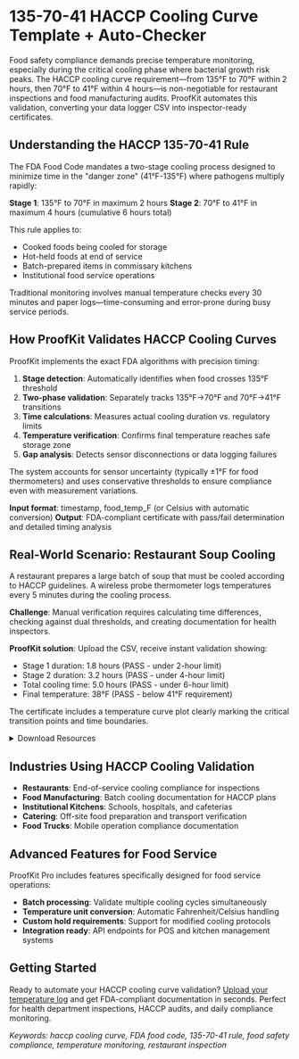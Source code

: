 # 135-70-41 HACCP Cooling Curve Template + Auto-Checker

Food safety compliance demands precise temperature monitoring, especially during the critical cooling phase where bacterial growth risk peaks. The HACCP cooling curve requirement—from 135°F to 70°F within 2 hours, then 70°F to 41°F within 4 hours—is non-negotiable for restaurant inspections and food manufacturing audits. ProofKit automates this validation, converting your data logger CSV into inspector-ready certificates.

## Understanding the HACCP 135-70-41 Rule

The FDA Food Code mandates a two-stage cooling process designed to minimize time in the "danger zone" (41°F-135°F) where pathogens multiply rapidly:

**Stage 1**: 135°F to 70°F in maximum 2 hours
**Stage 2**: 70°F to 41°F in maximum 4 hours (cumulative 6 hours total)

This rule applies to:
- Cooked foods being cooled for storage
- Hot-held foods at end of service
- Batch-prepared items in commissary kitchens
- Institutional food service operations

Traditional monitoring involves manual temperature checks every 30 minutes and paper logs—time-consuming and error-prone during busy service periods.

## How ProofKit Validates HACCP Cooling Curves

ProofKit implements the exact FDA algorithms with precision timing:

1. **Stage detection**: Automatically identifies when food crosses 135°F threshold
2. **Two-phase validation**: Separately tracks 135°F→70°F and 70°F→41°F transitions
3. **Time calculations**: Measures actual cooling duration vs. regulatory limits
4. **Temperature verification**: Confirms final temperature reaches safe storage zone
5. **Gap analysis**: Detects sensor disconnections or data logging failures

The system accounts for sensor uncertainty (typically ±1°F for food thermometers) and uses conservative thresholds to ensure compliance even with measurement variations.

**Input format**: timestamp, food_temp_F (or Celsius with automatic conversion)
**Output**: FDA-compliant certificate with pass/fail determination and detailed timing analysis

## Real-World Scenario: Restaurant Soup Cooling

A restaurant prepares a large batch of soup that must be cooled according to HACCP guidelines. A wireless probe thermometer logs temperatures every 5 minutes during the cooling process.

**Challenge**: Manual verification requires calculating time differences, checking against dual thresholds, and creating documentation for health inspectors.

**ProofKit solution**: Upload the CSV, receive instant validation showing:
- Stage 1 duration: 1.8 hours (PASS - under 2-hour limit)
- Stage 2 duration: 3.2 hours (PASS - under 4-hour limit)
- Total cooling time: 5.0 hours (PASS - under 6-hour limit)
- Final temperature: 38°F (PASS - below 41°F requirement)

The certificate includes a temperature curve plot clearly marking the critical transition points and time boundaries.

<details>
<summary>Download Resources</summary>

- [Sample HACCP Cooling CSV](../csv-examples/haccp-cooling-curve-135-70-41.csv) - Compliant cooling example
- [FDA Food Code Spec](../spec-examples/haccp-cooling-fda-foodcode.json) - Standard requirements
- [Restaurant Spec Template](../spec-examples/haccp-cooling-restaurant.json) - High-volume service

</details>

## Industries Using HACCP Cooling Validation

- **Restaurants**: End-of-service cooling compliance for inspections
- **Food Manufacturing**: Batch cooling documentation for HACCP plans
- **Institutional Kitchens**: Schools, hospitals, and cafeterias
- **Catering**: Off-site food preparation and transport verification
- **Food Trucks**: Mobile operation compliance documentation

## Advanced Features for Food Service

ProofKit Pro includes features specifically designed for food service operations:

- **Batch processing**: Validate multiple cooling cycles simultaneously
- **Temperature unit conversion**: Automatic Fahrenheit/Celsius handling
- **Custom hold requirements**: Support for modified cooling protocols
- **Integration ready**: API endpoints for POS and kitchen management systems

## Getting Started

Ready to automate your HACCP cooling curve validation? [Upload your temperature log](../../web/templates/index.html) and get FDA-compliant documentation in seconds. Perfect for health department inspections, HACCP audits, and daily compliance monitoring.

*Keywords: haccp cooling curve, FDA food code, 135-70-41 rule, food safety compliance, temperature monitoring, restaurant inspection*